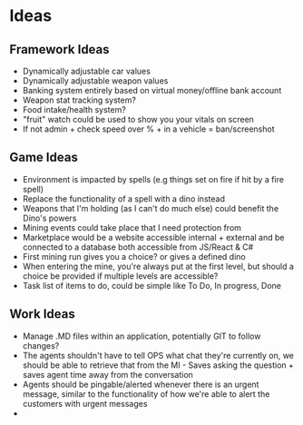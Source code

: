 # Ideas
## Framework Ideas
* Dynamically adjustable car values
* Dynamically adjustable weapon values
* Banking system entirely based on virtual money/offline bank account
* Weapon stat tracking system?
* Food intake/health system?
* "fruit" watch could be used to show you your vitals on screen
* If not admin + check speed over % + in a vehicle = ban/screenshot

## Game Ideas
* Environment is impacted by spells (e.g things set on fire if hit by a fire spell)
* Replace the functionality of a spell with a dino instead
* Weapons that I'm holding (as I can't do much else) could benefit the Dino's powers
* Mining events could take place that I need protection from
* Marketplace would be a website accessible internal + external and be connected to a database both accessible from JS/React & C#
* First mining run gives you a choice? or gives a defined dino
* When entering the mine, you're always put at the first level, but should a choice be provided if multiple levels are accessible?
* Task list of items to do, could be simple like To Do, In progress, Done



## Work Ideas
* Manage .MD files within an application, potentially GIT to follow changes?
* The agents shouldn't have to tell OPS what chat they're currently on, we should be able to retrieve that from the MI - Saves asking the question + saves agent time away from the conversation
* Agents should be pingable/alerted whenever there is an urgent message, similar to the functionality of how we're able to alert the customers with urgent messages
* 